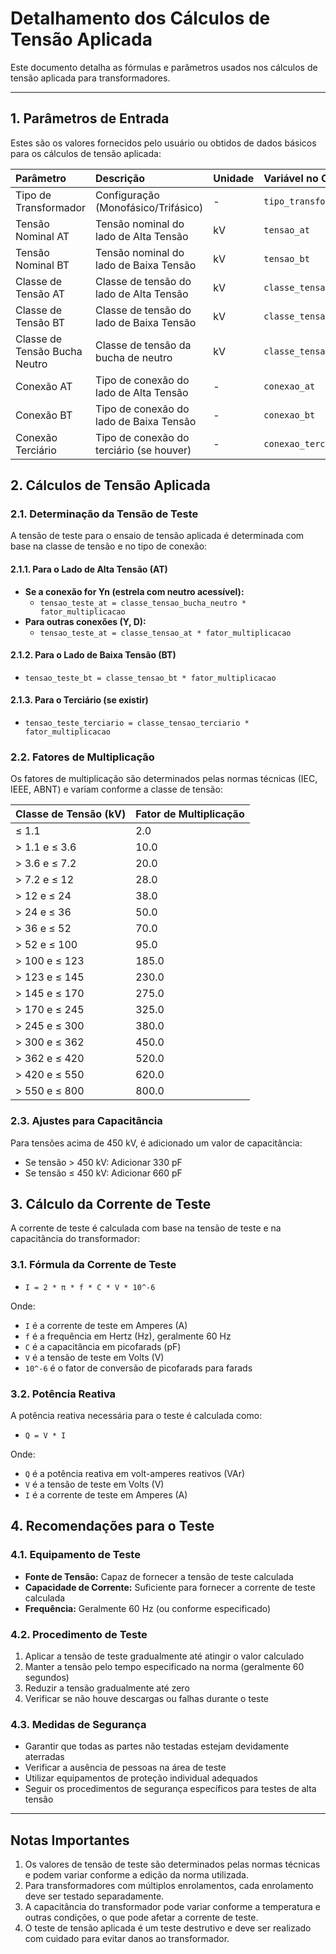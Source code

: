 # Detalhamento dos Cálculos de Tensão Aplicada

Este documento detalha as fórmulas e parâmetros usados nos cálculos de tensão aplicada para transformadores.

---

## 1. Parâmetros de Entrada

Estes são os valores fornecidos pelo usuário ou obtidos de dados básicos para os cálculos de tensão aplicada:

| Parâmetro                     | Descrição                              | Unidade | Variável no Código                   |
| :---------------------------- | :------------------------------------- | :------ | :--------------------------------- |
| Tipo de Transformador         | Configuração (Monofásico/Trifásico)    | -       | `tipo_transformador`               |
| Tensão Nominal AT             | Tensão nominal do lado de Alta Tensão  | kV      | `tensao_at`                        |
| Tensão Nominal BT             | Tensão nominal do lado de Baixa Tensão | kV      | `tensao_bt`                        |
| Classe de Tensão AT           | Classe de tensão do lado de Alta Tensão| kV      | `classe_tensao_at`                 |
| Classe de Tensão BT           | Classe de tensão do lado de Baixa Tensão| kV     | `classe_tensao_bt`                 |
| Classe de Tensão Bucha Neutro | Classe de tensão da bucha de neutro    | kV      | `classe_tensao_bucha_neutro`       |
| Conexão AT                    | Tipo de conexão do lado de Alta Tensão | -       | `conexao_at`                       |
| Conexão BT                    | Tipo de conexão do lado de Baixa Tensão| -       | `conexao_bt`                       |
| Conexão Terciário             | Tipo de conexão do terciário (se houver)| -      | `conexao_terciario`                |

## 2. Cálculos de Tensão Aplicada

### 2.1. Determinação da Tensão de Teste

A tensão de teste para o ensaio de tensão aplicada é determinada com base na classe de tensão e no tipo de conexão:

#### 2.1.1. Para o Lado de Alta Tensão (AT)

* **Se a conexão for Yn (estrela com neutro acessível):**
  * `tensao_teste_at = classe_tensao_bucha_neutro * fator_multiplicacao`
* **Para outras conexões (Y, D):**
  * `tensao_teste_at = classe_tensao_at * fator_multiplicacao`

#### 2.1.2. Para o Lado de Baixa Tensão (BT)

* `tensao_teste_bt = classe_tensao_bt * fator_multiplicacao`

#### 2.1.3. Para o Terciário (se existir)

* `tensao_teste_terciario = classe_tensao_terciario * fator_multiplicacao`

### 2.2. Fatores de Multiplicação

Os fatores de multiplicação são determinados pelas normas técnicas (IEC, IEEE, ABNT) e variam conforme a classe de tensão:

| Classe de Tensão (kV) | Fator de Multiplicação |
| :-------------------- | :--------------------- |
| ≤ 1.1                 | 2.0                    |
| > 1.1 e ≤ 3.6         | 10.0                   |
| > 3.6 e ≤ 7.2         | 20.0                   |
| > 7.2 e ≤ 12          | 28.0                   |
| > 12 e ≤ 24           | 38.0                   |
| > 24 e ≤ 36           | 50.0                   |
| > 36 e ≤ 52           | 70.0                   |
| > 52 e ≤ 100          | 95.0                   |
| > 100 e ≤ 123         | 185.0                  |
| > 123 e ≤ 145         | 230.0                  |
| > 145 e ≤ 170         | 275.0                  |
| > 170 e ≤ 245         | 325.0                  |
| > 245 e ≤ 300         | 380.0                  |
| > 300 e ≤ 362         | 450.0                  |
| > 362 e ≤ 420         | 520.0                  |
| > 420 e ≤ 550         | 620.0                  |
| > 550 e ≤ 800         | 800.0                  |

### 2.3. Ajustes para Capacitância

Para tensões acima de 450 kV, é adicionado um valor de capacitância:
* Se tensão > 450 kV: Adicionar 330 pF
* Se tensão ≤ 450 kV: Adicionar 660 pF

## 3. Cálculo da Corrente de Teste

A corrente de teste é calculada com base na tensão de teste e na capacitância do transformador:

### 3.1. Fórmula da Corrente de Teste

* `I = 2 * π * f * C * V * 10^-6`

Onde:
* `I` é a corrente de teste em Amperes (A)
* `f` é a frequência em Hertz (Hz), geralmente 60 Hz
* `C` é a capacitância em picofarads (pF)
* `V` é a tensão de teste em Volts (V)
* `10^-6` é o fator de conversão de picofarads para farads

### 3.2. Potência Reativa

A potência reativa necessária para o teste é calculada como:

* `Q = V * I`

Onde:
* `Q` é a potência reativa em volt-amperes reativos (VAr)
* `V` é a tensão de teste em Volts (V)
* `I` é a corrente de teste em Amperes (A)

## 4. Recomendações para o Teste

### 4.1. Equipamento de Teste

* **Fonte de Tensão:** Capaz de fornecer a tensão de teste calculada
* **Capacidade de Corrente:** Suficiente para fornecer a corrente de teste calculada
* **Frequência:** Geralmente 60 Hz (ou conforme especificado)

### 4.2. Procedimento de Teste

1. Aplicar a tensão de teste gradualmente até atingir o valor calculado
2. Manter a tensão pelo tempo especificado na norma (geralmente 60 segundos)
3. Reduzir a tensão gradualmente até zero
4. Verificar se não houve descargas ou falhas durante o teste

### 4.3. Medidas de Segurança

* Garantir que todas as partes não testadas estejam devidamente aterradas
* Verificar a ausência de pessoas na área de teste
* Utilizar equipamentos de proteção individual adequados
* Seguir os procedimentos de segurança específicos para testes de alta tensão

---

## Notas Importantes

1. Os valores de tensão de teste são determinados pelas normas técnicas e podem variar conforme a edição da norma utilizada.
2. Para transformadores com múltiplos enrolamentos, cada enrolamento deve ser testado separadamente.
3. A capacitância do transformador pode variar conforme a temperatura e outras condições, o que pode afetar a corrente de teste.
4. O teste de tensão aplicada é um teste destrutivo e deve ser realizado com cuidado para evitar danos ao transformador.

